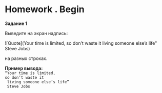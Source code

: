 # Homework . Begin 
<div>
<b>Задание 1</b>
<p>Выведите на экран надпись: </p>
![Quote](Your time is limited, so
don’t waste it living someone else’s life" Steve Jobs)
<p>на разных строках. </p>
<b><p>Пример вывода: </b>
<code>
“Your time is limited,
so don’t waste it
 living someone else’s life”
 Steve Jobs</code> </p>
</div>
